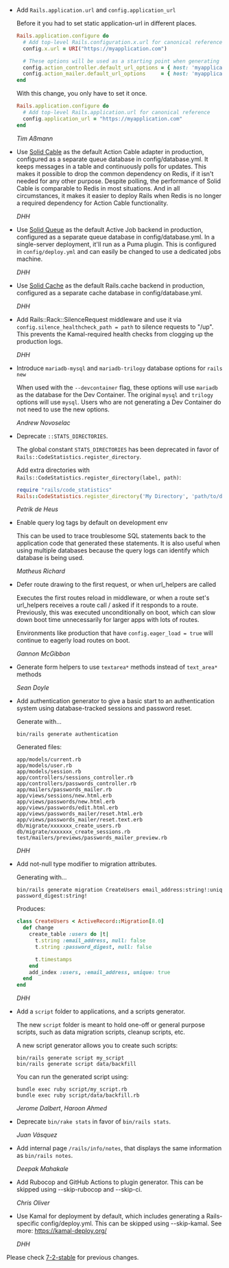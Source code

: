 *   Add `Rails.application.url` and `config.application_url`

    Before it you had to set static application-url in different places.

    ```ruby
    Rails.application.configure do
      # Add top-level Rails.configuration.x.url for canonical reference
      config.x.url = URI("https://myapplication.com")

      # These options will be used as a starting point when generating URLs
      config.action_controller.default_url_options = { host: 'myapplication.com', protocol: 'https' }
      config.action_mailer.default_url_options     = { host: 'myapplication.com', protocol: 'https' }
    end
    ```

    With this change, you only have to set it once.

    ```ruby
    Rails.application.configure do
      # Add top-level Rails.application.url for canonical reference
      config.application_url = "https://myapplication.com"
    end
    ```

    *Tim Aßmann*

*   Use [Solid Cable](https://github.com/rails/solid_cable) as the default Action Cable adapter in production, configured as a separate queue database in config/database.yml. It keeps messages in a table and continuously polls for updates. This makes it possible to drop the common dependency on Redis, if it isn't needed for any other purpose. Despite polling, the performance of Solid Cable is comparable to Redis in most situations. And in all circumstances, it makes it easier to deploy Rails when Redis is no longer a required dependency for Action Cable functionality.

    *DHH*

*   Use [Solid Queue](https://github.com/rails/solid_queue) as the default Active Job backend in production, configured as a separate queue database in config/database.yml. In a single-server deployment, it'll run as a Puma plugin. This is configured in `config/deploy.yml` and can easily be changed to use a dedicated jobs machine.

    *DHH*

*   Use [Solid Cache](https://github.com/rails/solid_cache) as the default Rails.cache backend in production, configured as a separate cache database in config/database.yml.

    *DHH*

*   Add Rails::Rack::SilenceRequest middleware and use it via `config.silence_healthcheck_path = path`
    to silence requests to "/up". This prevents the Kamal-required health checks from clogging up
    the production logs.

    *DHH*

*   Introduce `mariadb-mysql` and `mariadb-trilogy` database options for `rails new`

    When used with the `--devcontainer` flag, these options will use `mariadb` as the database for the
    Dev Container. The original `mysql` and `trilogy` options will use `mysql`. Users who are not
    generating a Dev Container do not need to use the new options.

    *Andrew Novoselac*

*   Deprecate `::STATS_DIRECTORIES`.

    The global constant `STATS_DIRECTORIES` has been deprecated in favor of
    `Rails::CodeStatistics.register_directory`.

    Add extra directories with `Rails::CodeStatistics.register_directory(label, path)`:

    ```ruby
    require "rails/code_statistics"
    Rails::CodeStatistics.register_directory('My Directory', 'path/to/dir')
    ```

    *Petrik de Heus*

*   Enable query log tags by default on development env

    This can be used to trace troublesome SQL statements back to the application
    code that generated these statements. It is also useful when using multiple
    databases because the query logs can identify which database is being used.

    *Matheus Richard*

*   Defer route drawing to the first request, or when url_helpers are called

    Executes the first routes reload in middleware, or when a route set's
    url_helpers receives a route call / asked if it responds to a route.
    Previously, this was executed unconditionally on boot, which can
    slow down boot time unnecessarily for larger apps with lots of routes.

    Environments like production that have `config.eager_load = true` will
    continue to eagerly load routes on boot.

    *Gannon McGibbon*

*   Generate form helpers to use `textarea*` methods instead of `text_area*` methods

    *Sean Doyle*

*   Add authentication generator to give a basic start to an authentication system using database-tracked sessions and password reset.

    Generate with...

    ```
    bin/rails generate authentication
    ```

    Generated files:

    ```
    app/models/current.rb
    app/models/user.rb
    app/models/session.rb
    app/controllers/sessions_controller.rb
    app/controllers/passwords_controller.rb
    app/mailers/passwords_mailer.rb
    app/views/sessions/new.html.erb
    app/views/passwords/new.html.erb
    app/views/passwords/edit.html.erb
    app/views/passwords_mailer/reset.html.erb
    app/views/passwords_mailer/reset.text.erb
    db/migrate/xxxxxxx_create_users.rb
    db/migrate/xxxxxxx_create_sessions.rb
    test/mailers/previews/passwords_mailer_preview.rb
    ```

    *DHH*


*   Add not-null type modifier to migration attributes.

    Generating with...

    ```
    bin/rails generate migration CreateUsers email_address:string!:uniq password_digest:string!
    ```

    Produces:

    ```ruby
    class CreateUsers < ActiveRecord::Migration[8.0]
      def change
        create_table :users do |t|
          t.string :email_address, null: false
          t.string :password_digest, null: false

          t.timestamps
        end
        add_index :users, :email_address, unique: true
      end
    end
    ```

    *DHH*

*   Add a `script` folder to applications, and a scripts generator.

    The new `script` folder is meant to hold one-off or general purpose scripts,
    such as data migration scripts, cleanup scripts, etc.

    A new script generator allows you to create such scripts:

    ```
    bin/rails generate script my_script
    bin/rails generate script data/backfill
    ```

    You can run the generated script using:

    ```
    bundle exec ruby script/my_script.rb
    bundle exec ruby script/data/backfill.rb
    ```

    *Jerome Dalbert*, *Haroon Ahmed*

*   Deprecate `bin/rake stats` in favor of `bin/rails stats`.

    *Juan Vásquez*

*   Add internal page `/rails/info/notes`, that displays the same information as `bin/rails notes`.

    *Deepak Mahakale*

*   Add Rubocop and GitHub Actions to plugin generator.
    This can be skipped using --skip-rubocop and --skip-ci.

    *Chris Oliver*

*   Use Kamal for deployment by default, which includes generating a Rails-specific config/deploy.yml.
    This can be skipped using --skip-kamal. See more: https://kamal-deploy.org/

    *DHH*

Please check [7-2-stable](https://github.com/rails/rails/blob/7-2-stable/railties/CHANGELOG.md) for previous changes.

